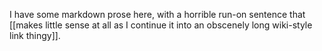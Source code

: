 I have some markdown prose here, with a horrible run-on sentence that [[makes little sense at all as I
continue it into an obscenely long wiki-style link thingy]].
